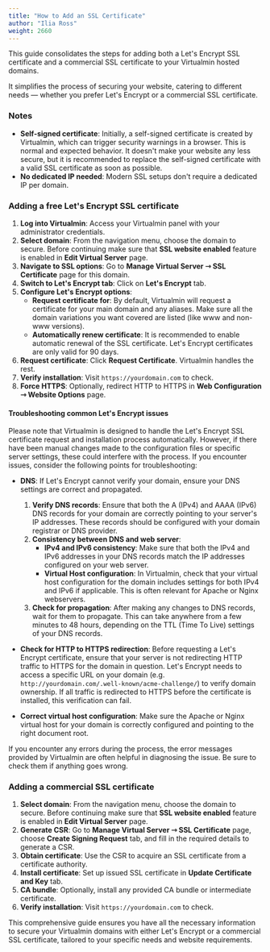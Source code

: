 ```yaml
---
title: "How to Add an SSL Certificate"
author: "Ilia Ross"
weight: 2660
---
```

This guide consolidates the steps for adding both a Let's Encrypt SSL certificate and a commercial SSL certificate to your Virtualmin hosted domains.

It simplifies the process of securing your website, catering to different needs — whether you prefer Let's Encrypt or a commercial SSL certificate.

### Notes
- **Self-signed certificate**: Initially, a self-signed certificate is created by Virtualmin, which can trigger security warnings in a browser. This is normal and expected behavior. It doesn't make your website any less secure, but it is recommended to replace the self-signed certificate with a valid SSL certificate as soon as possible.
- **No dedicated IP needed**: Modern SSL setups don't require a dedicated IP per domain.

### Adding a free Let's Encrypt SSL certificate
1. **Log into Virtualmin**: Access your Virtualmin panel with your administrator credentials.
2. **Select domain**: From the navigation menu, choose the domain to secure. Before continuing make sure that **SSL website enabled** feature is enabled in **Edit Virtual Server** page.
3. **Navigate to SSL options**: Go to **Manage Virtual Server ⇾ SSL Certificate** page for this domain.
4. **Switch to Let's Encrypt tab**: Click on **Let's Encrypt** tab.
5. **Configure Let's Encrypt options**:
   - **Request certificate for**: By default, Virtualmin will request a certificate for your main domain and any aliases. Make sure all the domain variations you want covered are listed (like www and non-www versions).
   - **Automatically renew certificate**: It is recommended to enable automatic renewal of the SSL certificate. Let's Encrypt certificates are only valid for 90 days.
6. **Request certificate**: Click **Request Certificate**. Virtualmin handles the rest.
7. **Verify installation**: Visit `https://yourdomain.com` to check.
8. **Force HTTPS**: Optionally, redirect HTTP to HTTPS in **Web Configuration ⇾ Website Options** page.

#### Troubleshooting common Let's Encrypt issues
Please note that Virtualmin is designed to handle the Let's Encrypt SSL certificate request and installation process automatically. However, if there have been manual changes made to the configuration files or specific server settings, these could interfere with the process. If you encounter issues, consider the following points for troubleshooting:

- **DNS**: If Let's Encrypt cannot verify your domain, ensure your DNS settings are correct and propagated.
    1. **Verify DNS records**: Ensure that both the A (IPv4) and AAAA (IPv6) DNS records for your domain are correctly pointing to your server's IP addresses. These records should be configured with your domain registrar or DNS provider.
    2. **Consistency between DNS and web server**: 
         - **IPv4 and IPv6 consistency**: Make sure that both the IPv4 and IPv6 addresses in your DNS records match the IP addresses configured on your web server.
         - **Virtual Host configuration**: In Virtualmin, check that your virtual host configuration for the domain includes settings for both IPv4 and IPv6 if applicable. This is often relevant for Apache or Nginx webservers.
    3. **Check for propagation**: After making any changes to DNS records, wait for them to propagate. This can take anywhere from a few minutes to 48 hours, depending on the TTL (Time To Live) settings of your DNS records.

- **Check for HTTP to HTTPS redirection**: Before requesting a Let's Encrypt certificate, ensure that your server is not redirecting HTTP traffic to HTTPS for the domain in question. Let's Encrypt needs to access a specific URL on your domain (e.g. `http://yourdomain.com/.well-known/acme-challenge/`) to verify domain ownership. If all traffic is redirected to HTTPS before the certificate is installed, this verification can fail.
- **Correct virtual host configuration**: Make sure the Apache or Nginx virtual host for your domain is correctly configured and pointing to the right document root.

If you encounter any errors during the process, the error messages provided by Virtualmin are often helpful in diagnosing the issue. Be sure to check them if anything goes wrong.

### Adding a commercial SSL certificate
1. **Select domain**: From the navigation menu, choose the domain to secure. Before continuing make sure that **SSL website enabled** feature is enabled in **Edit Virtual Server** page.
2. **Generate CSR**: Go to **Manage Virtual Server ⇾ SSL Certificate** page, choose **Create Signing Request** tab, and fill in the required details to generate a CSR.
3. **Obtain certificate**: Use the CSR to acquire an SSL certificate from a certificate authority.
4. **Install certificate**: Set up issued SSL certificate in **Update Certificate and Key** tab.
5. **CA bundle**: Optionally, install any provided CA bundle or intermediate certificate.
6. **Verify installation**: Visit `https://yourdomain.com` to check.

This comprehensive guide ensures you have all the necessary information to secure your Virtualmin domains with either Let's Encrypt or a commercial SSL certificate, tailored to your specific needs and website requirements.
